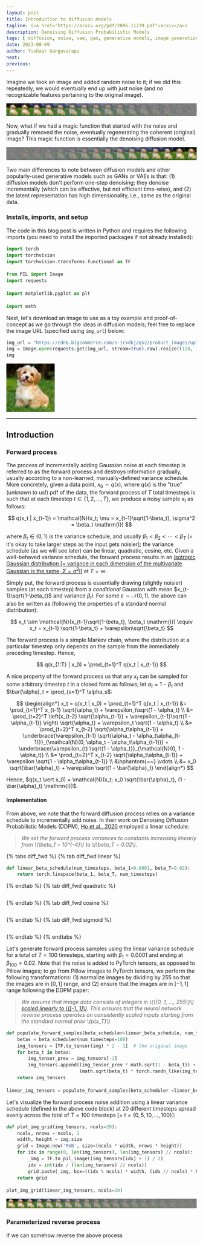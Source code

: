```yaml
---
layout: post
title: Introduction to diffusion models
tagline: (<a href="https://arxiv.org/pdf/2006.11239.pdf">arxiv</a>)
description: Denoising Diffusion Probabilistic Models
tags: [ diffusion, noise, vae, gan, generative models, image generation ]
date: 2023-08-09
author: Tushaar Gangavarapu
next:
previous: 
---
```


Imagine we took an image and added random noise to it; if we did this repeatedly, we would eventually end up with just noise (and no recognizable features pertaining to the original image). 

<img src="./imgs/noising.png">

Now, what if we had a magic function that started with the noise and gradually removed the noise, eventually regenerating the coherent (original) image? This magic function is essentially the denoising diffusion model.

<img src="./imgs/denoising.png">

Two main differences to note between diffusion models and other popularly-used generative models such as GANs or VAEs is that: (1) diffusion models don't perform one-step denoising; they denoise incrementally (which can be effective, but not efficient time-wise), and (2) the latent representation has high dimensionality, i.e., same as the original data.

### Installs, imports, and setup

The code in this blog post is written in Python and requires the following imports (you need to install the imported packages if not already installed):

```python
import torch
import torchvision
import torchvision.transforms.functional as TF

from PIL import Image
import requests

import matplotlib.pyplot as plt

import math
```

Next, let's download an image to use as a toy example and proof-of-concept as we go through the ideas in diffusion models; feel free to replace the image URL (specified using `img_url`) below:

```python
img_url = "https://cdn6.bigcommerce.com/s-irxdkj2qs2/product_images/uploaded_images/new-havanese.jpg"
img = Image.open(requests.get(img_url, stream=True).raw).resize((128, 128))
img
```

<img src="./imgs/code_dog.png">

---

## Introduction

### Forward process

The process of incrementally adding Gaussian noise at each timestep is referred to as the forward process and destroys information gradually, usually according to a non-learned, manually-defined variance schedule. More concretely, given a data point, $x_0 \sim q(x)$, where $q(x)$ is the "true" (unknown to us!) pdf of the data, the forward process of $T$ total timesteps is such that at each timestep $t \in \{1, 2, \dotsc, T\}$, we produce a noisy sample $x_t$ as follows:

$$
q(x_t | x_{t-1}) = \mathcal{N}(x_t; \mu = x_{t-1}\sqrt{1-\beta_t}, \sigma^2 = \beta_t \mathrm{I})
$$



where $\beta_t \in (0, 1)$ is the variance schedule, and usually $\beta_1 < \beta_2 < \cdots < \beta_T$ [= it's okay to take larger steps as the input gets noisier]; the variance schedule (as we will see later) can be linear, quadratic, cosine, etc. Given a well-behaved variance schedule, the forward process results in an <a href="https://math.stackexchange.com/a/2137851">isotropic Gaussian distribution [= variance in each dimension of the multivariate Gaussian is the same; $\Sigma = \sigma^2\mathrm{I}$]</a> at $T = \infty$. 

Simply put, the forward process is essentially drawing (slightly noisier) samples (at each timestep) from a *conditional* Gaussian with mean $x_{t-1}\sqrt{1-\beta_t}$ and variance $\beta_t \mathrm{I}$. For some $\varepsilon \sim \mathcal{N}(0, 1)$, the above can also be written as (following the properties of a standard normal distribution): 

$$
x_t \sim \mathcal{N}(x_{t-1}\sqrt{1-\beta_t}, \beta_t \mathrm{I}) \equiv x_t = x_{t-1} \sqrt{1-\beta_t} + \varepsilon\sqrt{\beta_t}
$$

The forward process is a simple Markov chain, where the distribution at a particular timestep only depends on the sample from the immediately preceding timestep. Hence,

$$
q(x_{1:T} | x_0) = \prod_{t=1}^T q(x_t | x_{t-1})
$$



A nice property of the forward process us that any $x_t$ can be sampled for some arbitrary timestep $t$ in a closed form as follows; let $\alpha_t = 1 - \beta_t$ and $\bar{\alpha}_t = \prod_{s=1}^T \alpha_s$:

$$
\begin{align*}
x_t = q(x_t | x_0) = \prod_{t=1}^T q(x_t | x_{t-1}) &= \prod_{t=1}^T x_{t-1} \sqrt{\alpha_t} + \varepsilon_t\sqrt{1 - \alpha_t} \\
&= \prod_{t=2}^T \left(x_{t-2} \sqrt{\alpha_{t-1}} + \varepsilon_{t-1}\sqrt{1 - \alpha_{t-1}} \right) \sqrt{\alpha_t} + \varepsilon_t \sqrt{1 - \alpha_t} \\
&= \prod_{t=2}^T x_{t-2} \sqrt{\alpha_t\alpha_{t-1}} + \underbrace{\varepsilon_{t-1} \sqrt{\alpha_t - \alpha_t\alpha_{t-1}}}_{\mathcal{N}(0, \alpha_t - \alpha_t\alpha_{t-1})} + \underbrace{\varepsilon_{t} \sqrt{1 - \alpha_t}}_{\mathcal{N}(0, 1 - \alpha_t)} \\
&= \prod_{t=2}^T x_{t-2} \sqrt{\alpha_t\alpha_{t-1}} + \varepsilon \sqrt{1 - \alpha_t\alpha_{t-1}} \\
&\hphantom{=~} \vdots \\
&= x_0 \sqrt{\bar{\alpha}_t} + \varepsilon \sqrt{1 - \bar{\alpha}_t}
\end{align*}
$$

Hence, $q(x_t \vert x_0) = \mathcal{N}(x_t; x_0 \sqrt{\bar{\alpha}_t}, (1 - \bar{\alpha}_t) \mathrm{I})$.

#### Implementation

From above, we note that the forward diffusion process relies on a variance schedule to incrementally add noise. In their work on Denoising Diffusion Probabilistic Models (DDPM), [Ho et al., 2020](https://arxiv.org/pdf/2006.11239.pdf) employed a linear schedule:

<blockquote class="quote_md"><div>
<i>We set the forward process variances to constants increasing linearly from \(\beta_1 = 10^{-4}\) to \(\beta_T = 0.02\).</i>
</div></blockquote>

{% tabs diff_fwd %}
{% tab diff_fwd linear %}

```python
def linear_beta_schedule(num_timesteps, beta_1=0.0001, beta_T=0.02):
    return torch.linspace(beta_1, beta_T, num_timesteps)
```

{% endtab %}
{% tab diff_fwd quadratic %}

```python

```

{% endtab %}
{% tab diff_fwd cosine %}

```python

```

{% endtab %}
{% tab diff_fwd sigmoid %}

```python

```

{% endtab %}
{% endtabs %}

Let's generate forward process samples using the linear variance schedule for a total of $T = 100$ timesteps, starting with $\beta_1 = 0.0001$ and ending at $\beta_{100} = 0.02$. Note that the noise is added to PyTorch tensors, as opposed to Pillow images; to go from Pillow images to PyTorch tensors, we perform the following transformations: (1) normalize images by dividing by $255$ so that the images are in $[0, 1]$ range, and (2) ensure that the images are in $[-1, 1]$ range following the DDPM paper:

<blockquote class="quote_md"><div>
<i>We assume that image data consists of integers in \(\{0, 1, ..., 255\}\) <a href="https://datascience.stackexchange.com/a/54383">scaled linearly to \([-1, 1]\)</a>. This ensures that the neural network reverse process operates on consistently scaled inputs starting from the standard normal prior \(p(x_T)\).</i>
</div></blockquote>

```python
def populate_forward_samples(beta_scheduler=linear_beta_schedule, num_timesteps=100, beta_1=0.0001, beta_T=0.02):
    betas = beta_scheduler(num_timesteps=100)
    img_tensors = [TF.to_tensor(img) * 2 - 1]  # the original image
    for beta_t in betas:
        img_tensor_prev = img_tensors[-1]
        img_tensors.append((img_tensor_prev * math.sqrt(1 - beta_t)) + 
                           (math.sqrt(beta_t) * torch.randn_like(img_tensor_prev)))
    return img_tensors

linear_img_tensors = populate_forward_samples(beta_scheduler =linear_beta_schedule, num_timesteps=100)
```

Let's visualize the forward process noise addition using a linear variance schedule (defined in the above code block) at $20$ different timesteps spread evenly across the total of $T = 100$ timesteps [= $t = \{0, 5, 10, \dotsc, 100\}$]: 

```python
def plot_img_grid(img_tensors, ncols=20):
    ncols, nrows = ncols, 1
    width, height = img.size
    grid = Image.new('RGB', size=(ncols * width, nrows * height))
    for idx in range(0, len(img_tensors), len(img_tensors) // ncols):
        _img = TF.to_pil_image((img_tensors[idx] + 1) / 2)
        idx = int(idx / (len(img_tensors) // ncols))
        grid.paste(_img, box=((idx % ncols) * width, (idx // ncols) * height))
    return grid

plot_img_grid(linear_img_tensors, ncols=20)
```

<img src="./imgs/code_linear_schedule_out.png">

### Parameterized reverse process

If we can somehow reverse the above process

